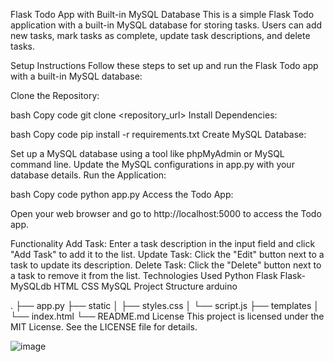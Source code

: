 Flask Todo App with Built-in MySQL Database
This is a simple Flask Todo application with a built-in MySQL database for storing tasks. Users can add new tasks, mark tasks as complete, update task descriptions, and delete tasks.

Setup Instructions
Follow these steps to set up and run the Flask Todo app with a built-in MySQL database:

Clone the Repository:

bash
Copy code
git clone <repository_url>
Install Dependencies:

bash
Copy code
pip install -r requirements.txt
Create MySQL Database:

Set up a MySQL database using a tool like phpMyAdmin or MySQL command line.
Update the MySQL configurations in app.py with your database details.
Run the Application:

bash
Copy code
python app.py
Access the Todo App:

Open your web browser and go to http://localhost:5000 to access the Todo app.

Functionality
Add Task: Enter a task description in the input field and click "Add Task" to add it to the list.
Update Task: Click the "Edit" button next to a task to update its description.
Delete Task: Click the "Delete" button next to a task to remove it from the list.
Technologies Used
Python
Flask
Flask-MySQLdb
HTML
CSS
MySQL
Project Structure
arduino

.
├── app.py
├── static
│   ├── styles.css
│   └── script.js
├── templates
│   └── index.html
└── README.md
License
This project is licensed under the MIT License. See the LICENSE file for details.

![image](https://github.com/rakesh-codes/todo_flask/assets/132572472/40621079-b4f8-4531-8af8-e9acd1ee9397)
